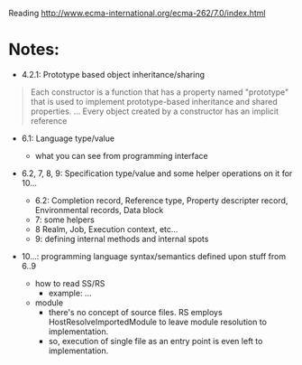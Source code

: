 <!--
{
  "title": "ECMAScript (ECMA-262)",
  "date": "2017-02-13T13:56:18.000Z",
  "category": "",
  "tags": [],
  "draft": false
}
-->

Reading http://www.ecma-international.org/ecma-262/7.0/index.html

# Notes:

- 4.2.1: Prototype based object inheritance/sharing

> Each constructor is a function that has a property named "prototype" that is used to implement prototype-based inheritance and shared properties.
> ... Every object created by a constructor has an implicit reference

- 6.1: Language type/value
  - what you can see from programming interface

- 6.2, 7, 8, 9: Specification type/value and some helper operations on it for 10...
    - 6.2: Completion record, Reference type,  Property descripter record, Environmental records, Data block
    - 7: some helpers
    - 8 Realm, Job, Execution context, etc...
    - 9: defining internal methods and internal spots

- 10...: programming language syntax/semantics defined upon stuff from 6..9
  - how to read SS/RS
    - example: ...
  - module
    - there's no concept of source files. RS employs HostResolveImportedModule to leave module resolution to implementation.
    - so, execution of single file as an entry point is even left to implementation.